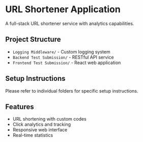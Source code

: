 # URL Shortener Application

A full-stack URL shortener service with analytics capabilities.

## Project Structure

- `Logging Middleware/` - Custom logging system
- `Backend Test Submission/` - RESTful API service
- `Frontend Test Submission/` - React web application

## Setup Instructions

Please refer to individual folders for specific setup instructions.

## Features

- URL shortening with custom codes
- Click analytics and tracking
- Responsive web interface
- Real-time statistics

